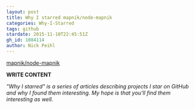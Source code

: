 ```yaml
---
layout: post
title: Why I starred mapnik/node-mapnik
categories: Why-I-Starred
tags: github
stardate: 2015-11-10T22:45:51Z
gh_id: 1084114
author: Nick Peihl
---
```


[mapnik/node-mapnik](star.repo.html_url)

**WRITE CONTENT**

*"Why I starred" is a series of articles describing projects I star on GitHub and why I found them interesting. My hope is that you'll find them interesting as well.*

